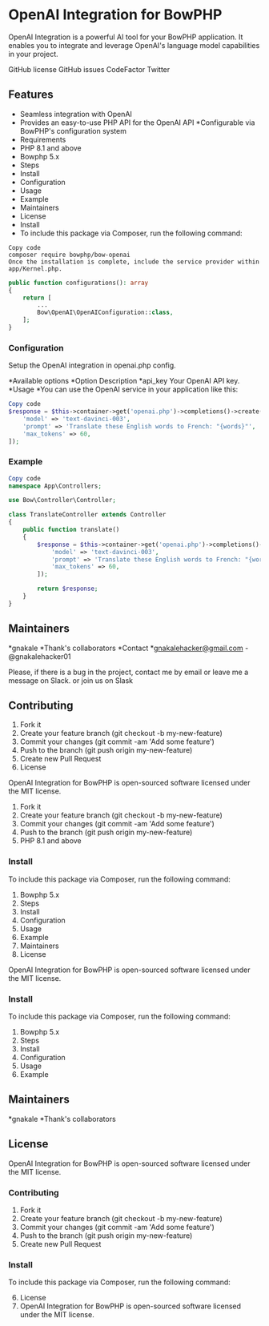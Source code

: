 # OpenAI Integration for BowPHP

OpenAI Integration is a powerful AI tool for your BowPHP application. It enables you to integrate and leverage OpenAI's language model capabilities in your project.

GitHub license
GitHub issues
CodeFactor
Twitter

## Features

* Seamless integration with OpenAI
* Provides an easy-to-use PHP API for the OpenAI API
*Configurable via BowPHP's configuration system
* Requirements
* PHP 8.1 and above
* Bowphp 5.x
* Steps
* Install
* Configuration
* Usage
* Example
* Maintainers
* License
* Install
* To include this package via Composer, run the following command:

```text
Copy code
composer require bowphp/bow-openai
Once the installation is complete, include the service provider within app/Kernel.php.
````

```php
public function configurations(): array
{
    return [
        ...
        Bow\OpenAI\OpenAIConfiguration::class,
    ];
}
```

### Configuration

Setup the OpenAI integration in openai.php config.

*Available options
*Option Description
*api_key Your OpenAI API key.
*Usage
*You can use the OpenAI service in your application like this:

```php
Copy code
$response = $this->container->get('openai.php')->completions()->create([
    'model' => 'text-davinci-003',
    'prompt' => 'Translate these English words to French: "{words}"',
    'max_tokens' => 60,
]);
````

### Example

```php
Copy code
namespace App\Controllers;

use Bow\Controller\Controller;

class TranslateController extends Controller
{
    public function translate()
    {
        $response = $this->container->get('openai.php')->completions()->create([
            'model' => 'text-davinci-003',
            'prompt' => 'Translate these English words to French: "{words}"',
            'max_tokens' => 60,
        ]);

        return $response;
    }
}
```

## Maintainers

*gnakale
*Thank's collaborators
*Contact
*<gnakalehacker@gmail.com> - @gnakalehacker01

Please, if there is a bug in the project, contact me by email or leave me a message on Slack. or join us on Slask

## Contributing

1. Fork it
2. Create your feature branch (git checkout -b my-new-feature)
3. Commit your changes (git commit -am 'Add some feature')
4. Push to the branch (git push origin my-new-feature)
5. Create new Pull Request
6. License

OpenAI Integration for BowPHP is open-sourced software licensed under the MIT license.

1. Fork it
2. Create your feature branch (git checkout -b my-new-feature)
3. Commit your changes (git commit -am 'Add some feature')
4. Push to the branch (git push origin my-new-feature)
1. PHP 8.1 and above

### Install

To include this package via Composer, run the following command:

1. Bowphp 5.x
2. Steps
3. Install
4. Configuration
5. Usage
6. Example
7. Maintainers
8. License

OpenAI Integration for BowPHP is open-sourced software licensed under the MIT license.
### Install

To include this package via Composer, run the following command:

1. Bowphp 5.x
2. Steps
3. Install
4. Configuration
5. Usage
6. Example

## Maintainers

*gnakale
*Thank's collaborators

## License

OpenAI Integration for BowPHP is open-sourced software licensed under the MIT license.

### Contributing

1. Fork it
2. Create your feature branch (git checkout -b my-new-feature)
3. Commit your changes (git commit -am 'Add some feature')
4. Push to the branch (git push origin my-new-feature)
5. Create new Pull Request
### Install

To include this package via Composer, run the following command:

6. License
7. OpenAI Integration for BowPHP is open-sourced software licensed under the MIT license.
